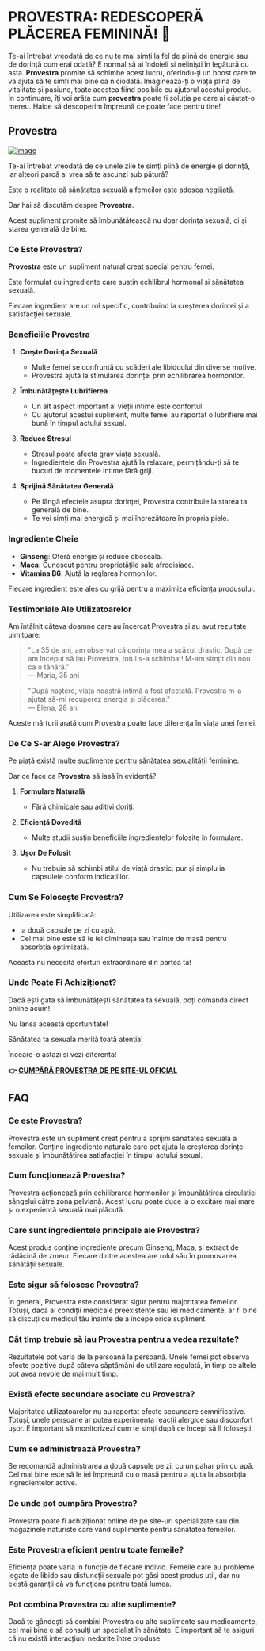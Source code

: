 # PROVESTRA: REDESCOPERĂ PLĂCEREA FEMININĂ! 💖

Te-ai întrebat vreodată de ce nu te mai simți la fel de plină de energie sau de dorință cum erai odată? E normal să ai îndoieli și neliniști în legătură cu asta. **Provestra** promite să schimbe acest lucru, oferindu-ți un boost care te va ajuta să te simți mai bine ca niciodată. Imaginează-ți o viață plină de vitalitate și pasiune, toate acestea fiind posibile cu ajutorul acestui produs. În continuare, îți voi arăta cum **provestra** poate fi soluția pe care ai căutat-o mereu. Haide să descoperim împreună ce poate face pentru tine!

## Provestra

[![Image](https://www2.sellhealth.com/42/provestra_b_23_4.jpg)](https://gchaffi.com/52ip0ULE)

Te-ai întrebat vreodată de ce unele zile te simți plină de energie și dorință, iar alteori parcă ai vrea să te ascunzi sub pătură? 

Este o realitate că sănătatea sexuală a femeilor este adesea neglijată. 

Dar hai să discutăm despre **Provestra**. 

Acest supliment promite să îmbunătățească nu doar dorința sexuală, ci și starea generală de bine.

### Ce Este Provestra?

**Provestra** este un supliment natural creat special pentru femei. 

Este formulat cu ingrediente care susțin echilibrul hormonal și sănătatea sexuală. 

Fiecare ingredient are un rol specific, contribuind la creșterea dorinței și a satisfacției sexuale.

### Beneficiile Provestra

1. **Crește Dorința Sexuală**
   - Multe femei se confruntă cu scăderi ale libidoului din diverse motive.
   - Provestra ajută la stimularea dorinței prin echilibrarea hormonilor.

2. **Îmbunătățește Lubrifierea**
   - Un alt aspect important al vieții intime este confortul.
   - Cu ajutorul acestui supliment, multe femei au raportat o lubrifiere mai bună în timpul actului sexual.

3. **Reduce Stresul**
   - Stresul poate afecta grav viața sexuală.
   - Ingredientele din Provestra ajută la relaxare, permițându-ți să te bucuri de momentele intime fără griji.

4. **Sprijină Sănătatea Generală**
   - Pe lângă efectele asupra dorinței, Provestra contribuie la starea ta generală de bine.
   - Te vei simți mai energică și mai încrezătoare în propria piele.

### Ingrediente Cheie

- **Ginseng**: Oferă energie și reduce oboseala.
- **Maca**: Cunoscut pentru proprietățile sale afrodisiace.
- **Vitamina B6**: Ajută la reglarea hormonilor.

Fiecare ingredient este ales cu grijă pentru a maximiza eficiența produsului.

### Testimoniale Ale Utilizatoarelor

Am întâlnit câteva doamne care au încercat Provestra și au avut rezultate uimitoare:

> "La 35 de ani, am observat că dorința mea a scăzut drastic. După ce am început să iau Provestra, totul s-a schimbat! M-am simțit din nou ca o tânără."  
> — Maria, 35 ani

> "După naștere, viața noastră intimă a fost afectată. Provestra m-a ajutat să-mi recuperez energia și plăcerea."  
> — Elena, 28 ani

Aceste mărturii arată cum Provestra poate face diferența în viața unei femei.

### De Ce S-ar Alege Provestra?

Pe piață există multe suplimente pentru sănătatea sexualității feminine. 

Dar ce face ca **Provestra** să iasă în evidență? 

1. **Formulare Naturală**
   - Fără chimicale sau aditivi doriți.
   
2. **Eficiență Dovedită**
   - Multe studii susțin beneficiile ingredientelor folosite în formulare.

3. **Ușor De Folosit**
   - Nu trebuie să schimbi stilul de viață drastic; pur și simplu ia capsulele conform indicațiilor.

### Cum Se Folosește Provestra?

Utilizarea este simplificată:

- Ia două capsule pe zi cu apă.
- Cel mai bine este să le iei dimineața sau înainte de masă pentru absorbția optimizată.

Aceasta nu necesită eforturi extraordinare din partea ta!

### Unde Poate Fi Achiziționat?

Dacă ești gata să îmbunătățești sănătatea ta sexuală, poți comanda direct online acum! 

Nu lansa această oportunitate!

Sănătatea ta sexuala merită toată atenția!

Încearc-o astazi si vezi diferenta!



**👉 [CUMPĂRĂ PROVESTRA DE PE SITE-UL OFICIAL](https://gchaffi.com/52ip0ULE)**

## FAQ

### Ce este Provestra?
Provestra este un supliment creat pentru a sprijini sănătatea sexuală a femeilor. Conține ingrediente naturale care pot ajuta la creșterea dorinței sexuale și îmbunătățirea satisfacției în timpul actului sexual.

### Cum funcționează Provestra?
Provestra acționează prin echilibrarea hormonilor și îmbunătățirea circulației sângelui către zona pelviană. Acest lucru poate duce la o excitare mai mare și o experiență sexuală mai plăcută.

### Care sunt ingredientele principale ale Provestra?
Acest produs conține ingrediente precum Ginseng, Maca, și extract de rădăcină de zmeur. Fiecare dintre acestea are rolul său în promovarea sănătății sexuale.

### Este sigur să folosesc Provestra?
În general, Provestra este considerat sigur pentru majoritatea femeilor. Totuși, dacă ai condiții medicale preexistente sau iei medicamente, ar fi bine să discuți cu medicul tău înainte de a începe orice supliment.

### Cât timp trebuie să iau Provestra pentru a vedea rezultate?
Rezultatele pot varia de la persoană la persoană. Unele femei pot observa efecte pozitive după câteva săptămâni de utilizare regulată, în timp ce altele pot avea nevoie de mai mult timp.

### Există efecte secundare asociate cu Provestra?
Majoritatea utilizatoarelor nu au raportat efecte secundare semnificative. Totuși, unele persoane ar putea experimenta reacții alergice sau disconfort ușor. E important să monitorizezi cum te simți după ce începi să îl folosești.

### Cum se administrează Provestra?
Se recomandă administrarea a două capsule pe zi, cu un pahar plin cu apă. Cel mai bine este să le iei împreună cu o masă pentru a ajuta la absorbția ingredientelor active.

### De unde pot cumpăra Provestra?
Provestra poate fi achiziționat online de pe site-uri specializate sau din magazinele naturiste care vând suplimente pentru sănătatea femeilor.

### Este Provestra eficient pentru toate femeile?
Eficiența poate varia în funcție de fiecare individ. Femeile care au probleme legate de libido sau disfuncții sexuale pot găsi acest produs util, dar nu există garanții că va funcționa pentru toată lumea.

### Pot combina Provestra cu alte suplimente?
Dacă te gândești să combini Provestra cu alte suplimente sau medicamente, cel mai bine e să consulți un specialist în sănătate. E important să te asiguri că nu există interacțiuni nedorite între produse.
